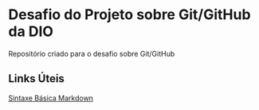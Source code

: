 # Desafio do Projeto sobre Git/GitHub da DIO
Repositório criado para o desafio sobre Git/GitHub

## Links Úteis
[Sintaxe Básica Markdown](https://www.markdownguide.org/basic-syntax/)
